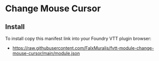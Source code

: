 # Change Mouse Cursor
## Install
To install copy this manifest link into your Foundry VTT plugin browser:

* https://raw.githubusercontent.com/FalxMuralis/fvtt-module-change-mouse-cursor/main/module.json
